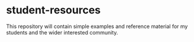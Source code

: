 # student-resources

This repository will contain simple examples and reference material for my students and the wider interested community.
